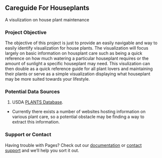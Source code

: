 ## Careguide For Houseplants
A visulization on house plant maintenance
### Project Objective
The objective of this project is just to provide an easily navigable and way to easily identify visualization for house plants. The visualization will focus largely on basic information on housplant care such as being a quick reference on how much watering a particular houseplant requires or the amount of sunlight a specific houseplant may need. This visulization can then double as a quick reference guide for all plant lovers and maintaining their plants or serve as a simple visualization displaying what houseplant may be more suited towards your lifestyle.

### Potential Data Sources
1. USDA [PLANTS Database](https://plants.usda.gov/java/).
+ Currently there exists a number of websites hosting information on various plant care, so a potential obstacle may be finding a way to extract this information.
### Support or Contact

Having trouble with Pages? Check out our [documentation](https://help.github.com/categories/github-pages-basics/) or [contact support](https://github.com/contact) and we’ll help you sort it out.
